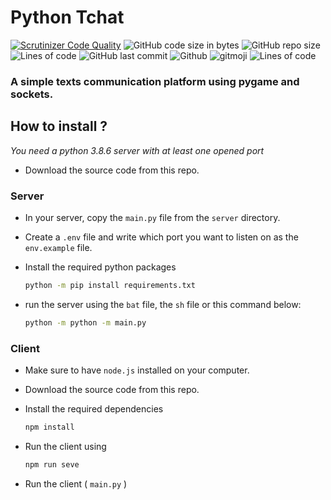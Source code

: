 # Python Tchat

[![Scrutinizer Code Quality](https://scrutinizer-ci.com/g/Sigmanificient/PyTchat/badges/quality-score.png?b=main)](https://scrutinizer-ci.com/g/Sigmanificient/PyTchat/?branch=main)
![GitHub code size in bytes](https://img.shields.io/github/languages/code-size/Sigmanificient/PyTchat)
![GitHub repo size](https://img.shields.io/github/repo-size/Sigmanificient/PyTchat)
![Lines of code](https://img.shields.io/tokei/lines/github/Sigmanificient/PyTchat)
![GitHub last commit](https://img.shields.io/github/last-commit/Sigmanificient/PyTchat)
![Github](https://shields.io/github/license/Sigmanificient/PyTchat)
![gitmoji](https://img.shields.io/badge/gitmoji-%20🚀%20💀-FFDD67.svg)
![Lines of code](https://tokei.rs/b1/github/Sigmanificient/PyTchat?category=code)

### A simple texts communication platform using pygame and sockets.

## How to install ?
*You need a python 3.8.6 server with at least one opened port*

- Download the source code from this repo.

### Server
- In your server, copy the `main.py` file from the `server` directory.
  
- Create a `.env` file and write which port you want to listen on as
  the `env.example` file.

- Install the required python packages
  ```bash
  python -m pip install requirements.txt
  ```  

- run the server using the `bat` file, the `sh` file or this command
  below:
  ```bash
  python -m python -m main.py
  ```

### Client

- Make sure to have `node.js` installed on your computer.
- Download the source code from this repo.

- Install the required dependencies
  ```sh
  npm install
  ```

- Run the client using
  ```sh
  npm run seve
  ```

- Run the client ( `main.py` )
